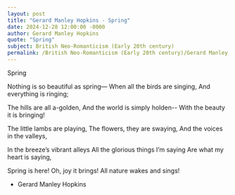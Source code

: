 ```yaml
---
layout: post
title: "Gerard Manley Hopkins - Spring"
date: 2024-12-28 12:00:00 -0000
author: Gerard Manley Hopkins
quote: "Spring"
subject: British Neo-Romanticism (Early 20th century)
permalink: /British Neo-Romanticism (Early 20th century)/Gerard Manley Hopkins/Gerard Manley Hopkins - Spring
---
```


Spring

Nothing is so beautiful as spring—
  When all the birds are singing,
  And everything is ringing;

  The hills are all a-golden,
  And the world is simply holden--
  With the beauty it is bringing!

  The little lambs are playing,
  The flowers, they are swaying,
  And the voices in the valleys,

  In the breeze’s vibrant alleys
  All the glorious things I’m saying
  Are what my heart is saying,

  Spring is here!  Oh, joy it brings!
  All nature wakes and sings!

- Gerard Manley Hopkins
